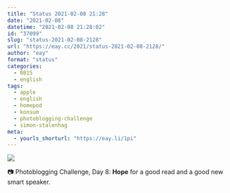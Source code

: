 ```yaml
---
title: "Status 2021-02-08 21:28"
date: "2021-02-08"
datetime: "2021-02-08 21:28:02"
id: "37099"
slug: "status-2021-02-08-2128"
url: "https://eay.cc/2021/status-2021-02-08-2128/"
author: "eay"
format: "status"
categories:
  - 0815
  - english
tags:
  - apple
  - english
  - homepod
  - konsum
  - photoblogging-challenge
  - simon-stalenhag
meta:
  - yourls_shorturl: "https://eay.li/1pi"
---
```


![](https://eay.cc/uploads/2021/mb-8-hope.jpg)

📷 Photoblogging Challenge, Day 8: **Hope** for a good read and a good new smart speaker.

